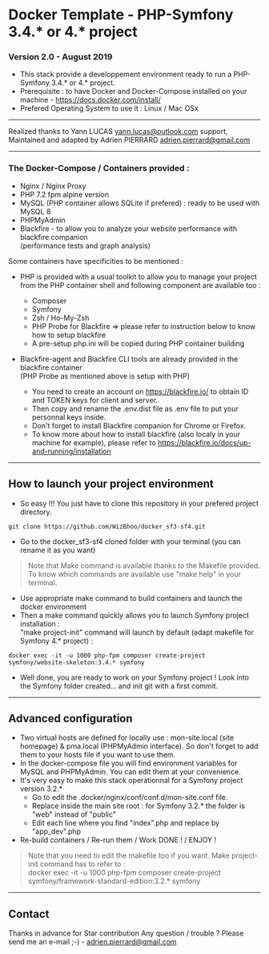 # Docker Template - PHP-Symfony 3.4.* or 4.* project

### Version 2.0 - August 2019

* This stack provide a developpement environment ready to run a PHP-Symfony 3.4.* or 4.* project.
* Prerequisite : to have Docker and Docker-Compose installed on your machine - <https://docs.docker.com/install/>
* Prefered Operating System to use it : Linux / Mac OSx

-------------------------------------------------------------------------------------------------------------------------------------

Realized thanks to Yann LUCAS <yann.lucas@outlook.com> support,</br>
Maintained and adapted by Adrien PIERRARD <adrien.pierrard@gmail.com>

-------------------------------------------------------------------------------------------------------------------------------------

### The Docker-Compose / Containers provided :

* Nginx / Nginx Proxy
* PHP 7.2 fpm alpine version
* MySQL (PHP container allows SQLite if prefered) : ready to be used with MySQL 8
* PHPMyAdmin
* Blackfire - to allow you to analyze your website performance with blackfire companion</br>
(performance tests and graph analysis)

Some containers have specificities to be mentioned :

* PHP is provided with a usual toolkit to allow you to manage your project from the PHP container shell
and following component are available too :
    * Composer
    * Symfony
    * Zsh / Ho-My-Zsh
    * PHP Probe for Blackfire => please refer to instruction below to know how to setup blackfire
    * A pre-setup php.ini will be copied during PHP container building

* Blackfire-agent and Blackfire CLI tools are already provided in the blackfire container</br>(PHP Probe as mentioned above is setup with PHP)
    * You need to create an account on <https://blackfire.io/> to obtain ID and TOKEN keys for client and server.
    * Then copy and rename the .env.dist file as .env file to put your personnal keys inside.
    * Don't forget to install Blackfire companion for Chrome or Firefox.
    * To know more about how to install blackfire (also localy in your machine for example),
    please refer to <https://blackfire.io/docs/up-and-running/installation>

-------------------------------------------------------------------------------------------------------------------------------------

## How to launch your project environment

* So easy !!! You just have to clone this repository in your prefered project directory.

```
git clone https://github.com/WizBhoo/docker_sf3-sf4.git
```

* Go to the docker_sf3-sf4 cloned folder with your terminal (you can rename it as you want)

<blockquote>
Note that Make command is available thanks to the Makefile provided.</br>
To know which commands are available use "make help" in your terminal.
</blockquote>

* Use appropriate make command to build containers and launch the docker environment
* Then a make command quickly allows you to launch Symfony project installation :</br>
"make project-init" command will launch by default (adapt makefile for Symfony 4.* project) :

```
docker exec -it -u 1000 php-fpm composer create-project symfony/website-skeleton:3.4.* symfony
```

* Well done, you are ready to work on your Symfony project ! Look into the Symfony folder created... and init git with a first commit.

-------------------------------------------------------------------------------------------------------------------------------------

## Advanced configuration

* Two virtual hosts are defined for locally use : mon-site.local (site homepage)  &  pma.local (PHPMyAdmin interface).
So don't forget to add them to your hosts file if you want to use them.
* In the docker-compose file you will find environment variables for MySQL and PHPMyAdmin. You can edit them at your convenience.
* It's very easy to make this stack operationnal for a Symfony project version 3.2.*
    * Go to edit the .docker/nginx/conf/conf.d/mon-site.conf file.
    * Replace inside the main site root : for Symfony 3.2.* the folder is "web" instead of "public"
    * Edit each line where you find "index".php and replace by "app_dev".php
* Re-build containers / Re-run them / Work DONE ! / ENJOY !

<blockquote>
Note that you need to edit the makefile too if you want. Make project-init command has to refer to :</br>
docker exec -it -u 1000 php-fpm composer create-project symfony/framework-standard-edition:3.2.* symfony
</blockquote>

-------------------------------------------------------------------------------------------------------------------------------------

## Contact

Thanks in advance for Star contribution
Any question / trouble ? Please send me an e-mail ;-) - adrien.pierrard@gmail.com
